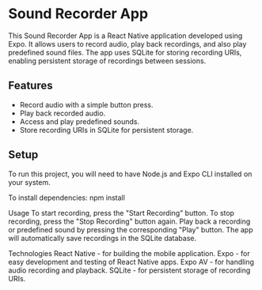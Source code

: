 # Sound Recorder App

This Sound Recorder App is a React Native application developed using Expo. It allows users to record audio, play back recordings, and also play predefined sound files. The app uses SQLite for storing recording URIs, enabling persistent storage of recordings between sessions.

## Features

- Record audio with a simple button press.
- Play back recorded audio.
- Access and play predefined sounds.
- Store recording URIs in SQLite for persistent storage.

## Setup

To run this project, you will need to have Node.js and Expo CLI installed on your system.

To install dependencies:
npm install


Usage
To start recording, press the "Start Recording" button.
To stop recording, press the "Stop Recording" button again.
Play back a recording or predefined sound by pressing the corresponding "Play" button.
The app will automatically save recordings in the SQLite database.


Technologies
React Native - for building the mobile application.
Expo - for easy development and testing of React Native apps.
Expo AV - for handling audio recording and playback.
SQLite - for persistent storage of recording URIs.
